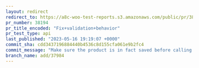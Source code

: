 ```yaml
---
layout: redirect
redirect_to: https://a8c-woo-test-reports.s3.amazonaws.com/public/pr/38194/api/index.html
pr_number: 38194
pr_title_encoded: "Fix+validation+behavior"
pr_test_type: api
last_published: "2023-05-16 19:19:07 +0000"
commit_sha: cdd3437196884440b4536c8d155cfa061e9b2fc4
commit_message: "Make sure the product is in fact saved before calling the onPublishSu…"
branch_name: add/37984
---
```


